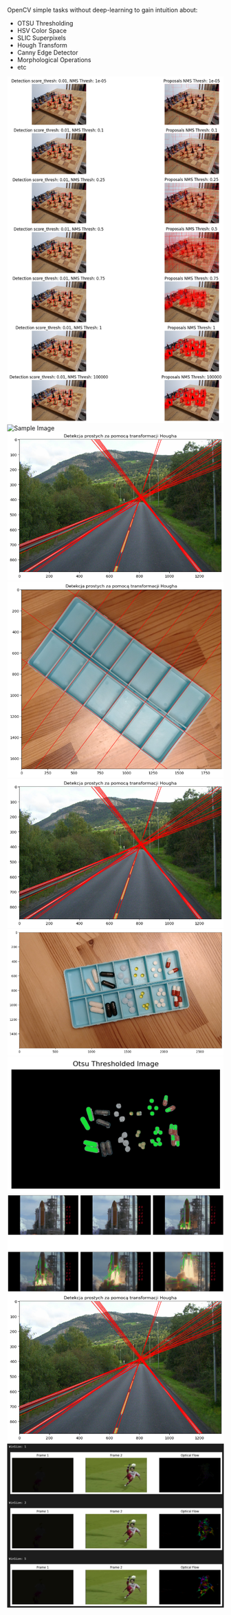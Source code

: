 OpenCV simple tasks without deep-learning to gain intuition about:
* OTSU Thresholding
* HSV Color Space
* SLIC Superpixels
* Hough Transform
* Canny Edge Detector
* Morphological Operations
* etc

![Sample Image](images/chess.png)
![Sample Image](images/segm_result.png)
![Sample Image](images/hough1.png)
![Sample Image](images/hough2.png)
![Sample Image](images/hough1.png)
![Sample Image](images/pills.png) ![Sample Image](images/find.png)
![Sample Image](images/discovery.png)
![Sample Image](images/hough1.png)
![Sample Image](images/optical_flow.png)

